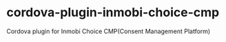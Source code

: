 # cordova-plugin-inmobi-choice-cmp
Cordova plugin for Inmobi Choice CMP(Consent Management Platform)
